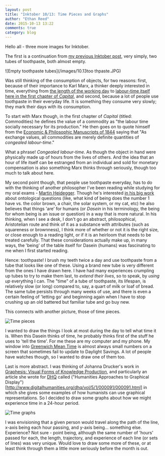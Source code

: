 ```yaml
---
layout: post
title: "Inktober 10/13: Time Pieces and Graphs"
author: "Ethan Reed"
date: 2015-10-13 13:22
comments: true
category: blog
---
```

Hello all - three more images for Inktober.

The first is a continuation from [my previous Inktober post](http://praxis.scholarslab.org/blog/2015/10/05/inktober-10-5-three-sketches/), very simply, two tubes of toothpaste, both almost empty.

![Empty toothpaste tubes](/images/10.13too thpaste.JPG)

Was still thinking of the consumption of objects, for two reasons: first, because of their importance to Karl Marx, a thinker deeply interested in time, everything from [the length of the working day](https://www.marxists.org/archive/marx/works/1867-c1/ch10.htm) to [labour-time itself here in the first chapter of *Capital*](https://www.marxists.org/archive/marx/works/1867-c1/ch01.htm#S1), and second, because a lot of people use toothpaste in their everyday life. It is something they consume very slowly; they mark their days with its consumption.

To start with Marx though, in the first chapter of *Capital* (titled: Commodities) he defines the value of a commodity as "the labour time socially necessary for its production." He then goes on to quote himself from the [Economic & Philosophic Manuscripts of 1844](https://www.marxists.org/archive/marx/works/1844/manuscripts/preface.htm) saying that "As exchange values, all commodities are merely definite quantities of *congealed labour-time*."

What a phrase! *Congealed labour-time*. As though the object in hand were physically made up of hours from the lives of others. And the idea that an hour of life itself can be estranged from an individual and sold for monetary compensation is also something Marx thinks through seriously, though too much to talk about here.

My second point though, that people use toothpaste everyday, has to do with the thinking of another philosopher I've been reading while studying for my oral exams - [Martin Heidegger](http://plato.stanford.edu/entries/heidegger/). Though he's interested [in his big work](http://plato.stanford.edu/entries/heidegger/#BeiTim) about ontological questions (like, what kind of being does the number 1 have vs. the color brown, a chair, the solar system, or my cat, etc) he also believes that things 'are' for humans (or *Dasein* in his terminology, the being for whom being is an issue or question) in a way that is more natural. In his thinking, when I see a desk, I don't go an abstract, philosophical, Aristotelian route and think of it as a substance with attributes (such as squareness or brownness), I think more of whether or not it is the right size, or close enough to a reading light, or if it is an heirloom that needs to be treated carefully. That these considerations actually make up, in many ways, the 'being' of the table itself for Dasein (humans) was fascinating to me when I first started reading.

Hence: toothpaste! I brush my teeth twice a day and use toothpaste from a tube that looks like one of these. Using a brand new tube is very different from the ones I have drawn here. I have had many experiences crumpling up tubes to try to make them last, to *extend their lives*, so to speak, by *using up* everything I can. The "time" of a tube of toothpaste, its lifespan, is relatively slow (or long) compared to, say, a quart of milk or loaf of bread. The same tube persists through many weeks of use, and there is even a certain feeling of 'letting go' and beginning again when I have to stop crushing up an old battered but familiar tube and go buy new.

This connects with another picture, those of time pieces.

![Time pieces](/images/10.13laptopwatchphone.JPG)

I wanted to draw the things I look at most during the day to tell what time it is. When this Dasein thinks of time, he probably thinks first of the stuff he uses to 'tell the time'. For me these are my computer and my phone. My window into [Greenwich Mean Time](http://wwp.greenwichmeantime.com/) is almost always small numbers on a screen that sometimes fail to update to Daylight Savings. A lot of people have watches though, so I wanted to draw one of them too.

Last is more abstract. I was thinking of Johanna Drucker's work in [Graphesis: Visual Forms of Knowledge Production](http://www.hup.harvard.edu/catalog.php?isbn=9780674724938), and particularly an article she wrote for [DHQ](http://www.digitalhumanities.org/dhq/) called ("Humanities Approaches to Graphical Display")[http://www.digitalhumanities.org/dhq/vol/5/1/000091/000091.html] in which she gives some examples of how humanists can use graphical representations. So I decided to draw some graphs about how we might experience time in a 24-hour period. 

![Time graphs](/images/10.13graphs.JPG)

I was envisioning that a given person would travel along the path of the line, x-axis being each hour passing, and y-axis being... something else. Experience? Not sure - point being, although the same number of 'hours' passed for each, the length, trajectory, and experience of each line (or sets of lines) was very unique. Would love to draw some more of these, or at least think through them a little more seriously before the month is out.

